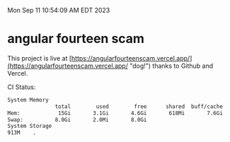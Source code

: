 Mon Sep 11 10:54:09 AM EDT 2023

# angular fourteen scam


This project is live at [https://angularfourteenscam.vercel.app/](https://angularfourteenscam.vercel.app/ "dog!") thanks to Github and Vercel.

CI Status: 

```bash
System Memory
               total        used        free      shared  buff/cache   available
Mem:            15Gi       3.1Gi       4.6Gi       618Mi       7.6Gi        11Gi
Swap:          8.0Gi       2.0Mi       8.0Gi
System Storage
913M	.
